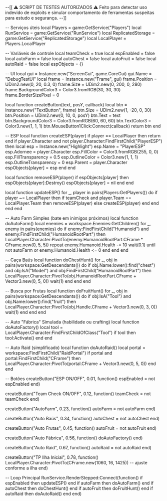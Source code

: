 --[[ ⚠️ SCRIPT DE TESTES AUTORIZADOS ⚠️ 
Feito para detectar uso indevido de exploits e simular comportamento
de ferramentas suspeitas para estudo e segurança. 
--]]

-- Serviços úteis
local Players = game:GetService("Players")
local RunService = game:GetService("RunService")
local ReplicatedStorage = game:GetService("ReplicatedStorage")
local LocalPlayer = Players.LocalPlayer

-- Variáveis de controle
local teamCheck = true
local espEnabled = false
local autoFarm = false
local autoChest = false
local autoFruit = false
local autoRaid = false
local espObjects = {}

-- UI
local gui = Instance.new("ScreenGui", game.CoreGui)
gui.Name = "DebugTestUI"
local frame = Instance.new("Frame", gui)
frame.Position = UDim2.new(0, 20, 0.3, 0)
frame.Size = UDim2.new(0, 200, 0, 280)
frame.BackgroundColor3 = Color3.fromRGB(30, 30, 30)
frame.BorderSizePixel = 0

local function createButton(text, posY, callback)
	local btn = Instance.new("TextButton", frame)
	btn.Size = UDim2.new(1, -20, 0, 30)
	btn.Position = UDim2.new(0, 10, 0, posY)
	btn.Text = text
	btn.BackgroundColor3 = Color3.fromRGB(60, 60, 60)
	btn.TextColor3 = Color3.new(1, 1, 1)
	btn.MouseButton1Click:Connect(callback)
	return btn
end

-- ESP
local function createESP(player)
	if player == LocalPlayer then return end
	if player.Character and not player.Character:FindFirstChild("PlayerESP") then
		local esp = Instance.new("Highlight")
		esp.Name = "PlayerESP"
		esp.Adornee = player.Character
		esp.FillColor = Color3.fromRGB(255, 0, 0)
		esp.FillTransparency = 0.5
		esp.OutlineColor = Color3.new(1, 1, 1)
		esp.OutlineTransparency = 0
		esp.Parent = player.Character
		espObjects[player] = esp
	end
end

local function removeESP(player)
	if espObjects[player] then
		espObjects[player]:Destroy()
		espObjects[player] = nil
	end
end

local function updateESP()
	for _, player in pairs(Players:GetPlayers()) do
		if player ~= LocalPlayer then
			if teamCheck and player.Team == LocalPlayer.Team then
				removeESP(player)
			else
				createESP(player)
			end
		end
	end
end

-- Auto Farm Simples (bate em inimigos próximos)
local function doAutoFarm()
	local enemies = workspace.Enemies:GetChildren()
	for _, enemy in pairs(enemies) do
		if enemy:FindFirstChild("Humanoid") and enemy:FindFirstChild("HumanoidRootPart") then
			LocalPlayer.Character:PivotTo(enemy.HumanoidRootPart.CFrame * CFrame.new(0, 5, 5))
			repeat
				enemy.Humanoid.Health -= 10
				wait(0.1)
			until not autoFarm or enemy.Humanoid.Health <= 0
		end
	end
end

-- Caça Baús
local function doChestHunt()
	for _, obj in pairs(workspace:GetDescendants()) do
		if obj.Name:lower():find("chest") and obj:IsA("Model") and obj:FindFirstChild("HumanoidRootPart") then
			LocalPlayer.Character:PivotTo(obj.HumanoidRootPart.CFrame + Vector3.new(0, 5, 0))
			wait(1)
		end
	end
end

-- Busca por Frutas
local function doFruitHunt()
	for _, obj in pairs(workspace:GetDescendants()) do
		if obj:IsA("Tool") and obj.Name:lower():find("fruit") then
			LocalPlayer.Character:PivotTo(obj.Handle.CFrame + Vector3.new(0, 3, 0))
			wait(1)
		end
	end
end

-- Auto "Fábrica" Simulada (habilidade ou crafting)
local function doAutoFactory()
	local tool = LocalPlayer.Character:FindFirstChildOfClass("Tool")
	if tool then
		tool:Activate()
	end
end

-- Auto Raid (simplificado)
local function doAutoRaid()
	local portal = workspace:FindFirstChild("RaidPortal")
	if portal and portal:FindFirstChild("CFrame") then
		LocalPlayer.Character:PivotTo(portal.CFrame + Vector3.new(0, 5, 0))
	end
end

-- Botões
createButton("ESP ON/OFF", 0.01, function()
	espEnabled = not espEnabled
end)

createButton("Team Check ON/OFF", 0.12, function()
	teamCheck = not teamCheck
end)

createButton("AutoFarm", 0.23, function()
	autoFarm = not autoFarm
end)

createButton("Auto Baús", 0.34, function()
	autoChest = not autoChest
end)

createButton("Auto Frutas", 0.45, function()
	autoFruit = not autoFruit
end)

createButton("Auto Fábrica", 0.56, function()
	doAutoFactory()
end)

createButton("Auto Raid", 0.67, function()
	autoRaid = not autoRaid
end)

createButton("TP Ilha Inicial", 0.78, function()
	LocalPlayer.Character:PivotTo(CFrame.new(1060, 16, 1425)) -- ajuste conforme a ilha
end)

-- Loop Principal
RunService.RenderStepped:Connect(function()
	if espEnabled then updateESP() end
	if autoFarm then doAutoFarm() end
	if autoChest then doChestHunt() end
	if autoFruit then doFruitHunt() end
	if autoRaid then doAutoRaid() end
end)
